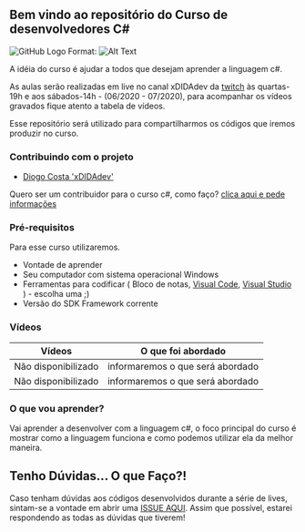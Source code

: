 ## Bem vindo ao repositório do Curso de desenvolvedores C#

![GitHub Logo](https://postimg.cc/pySWBdfj)
Format: ![Alt Text](https://postimg.cc/pySWBdfj)


A idéia do curso é ajudar a todos que desejam aprender a linguagem c#. 

As aulas serão realizadas em live no canal xDIDAdev da [twitch](https://twitch.tv/xdidadev) às quartas-19h e aos sábados-14h - (06/2020 - 07/2020), para acompanhar os vídeos gravados fique atento a tabela de vídeos. 

Esse repositório será utilizado para compartilharmos os códigos que iremos produzir no curso.

### Contribuindo com o projeto

* [Diogo Costa 'xDIDAdev'](https://twitter.com/diogotj)

Quero ser um contribuidor para o curso c#, como faço? [clica aqui e pede informações](mailto:diogo@codigocentral.com.br)

### Pré-requisitos

Para esse curso utilizaremos.

* Vontade de aprender
* Seu computador com sistema operacional Windows
* Ferramentas para codificar ( Bloco de notas, [Visual Code](https://code.visualstudio.com/), [Visual Studio](https://visualstudio.microsoft.com/pt-br/vs/community/) ) - escolha uma ;)
* Versão do SDK Framework corrente

### Vídeos

Vídeos | O que foi abordado
------------ | -------------
Não disponibilizado | informaremos o que será abordado
Não disponibilizado | informaremos o que será abordado

### O que vou aprender?

Vai aprender a desenvolver com a linguagem c#, o foco principal do curso é mostrar como a linguagem funciona e como podemos utilizar ela da melhor maneira.

## Tenho Dúvidas... O que Faço?!

Caso tenham dúvidas aos códigos desenvolvidos durante a série de lives, sintam-se a vontade em abrir uma [ISSUE AQUI](https://github.com/diogocsbr/curso-desenvolvedor-csharp/issues). Assim que possível, estarei respondendo as todas as dúvidas que tiverem!
